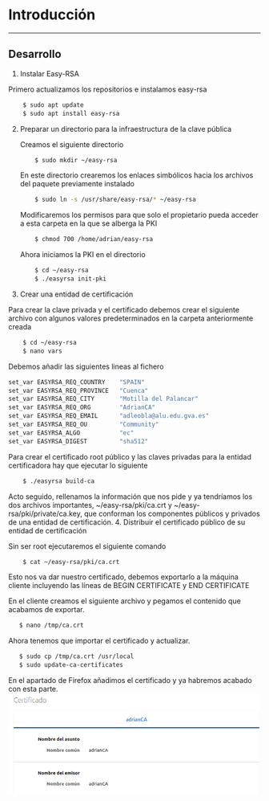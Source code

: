 # Introducción

* * *
## Desarrollo

1. Instalar Easy-RSA
   
Primero actualizamos los repositorios e instalamos easy-rsa
  ```bash
      $ sudo apt update
      $ sudo apt install easy-rsa
  ```

2. Preparar un directorio para la infraestructura de la clave pública

   Creamos el siguiente directorio
   ```bash
       $ sudo mkdir ~/easy-rsa
   ```
   En este directorio crearemos los enlaces simbólicos hacia los archivos del paquete previamente instalado
   ```bash
       $ sudo ln -s /usr/share/easy-rsa/* ~/easy-rsa
   ```
   Modificaremos los permisos para que solo el propietario pueda acceder a esta carpeta en la que se alberga la PKI
   ```bash
       $ chmod 700 /home/adrian/easy-rsa
   ```
   Ahora iniciamos la PKI en el directorio
   ```bash
       $ cd ~/easy-rsa
       $ ./easyrsa init-pki
   ```
3. Crear una entidad de certificación

  Para crear la clave privada y el certificado debemos crear el siguiente archivo con algunos valores predeterminados en la carpeta anteriormente creada
  ```bash
      $ cd ~/easy-rsa
      $ nano vars
  ```
  Debemos añadir las siguientes lineas al fichero
  ```bash
  set_var EASYRSA_REQ_COUNTRY    "SPAIN"
  set_var EASYRSA_REQ_PROVINCE   "Cuenca"
  set_var EASYRSA_REQ_CITY       "Motilla del Palancar"
  set_var EASYRSA_REQ_ORG        "AdrianCA"
  set_var EASYRSA_REQ_EMAIL      "adleobla@alu.edu.gva.es"
  set_var EASYRSA_REQ_OU         "Community"
  set_var EASYRSA_ALGO           "ec"
  set_var EASYRSA_DIGEST         "sha512"
  ```
  Para crear el certificado root público y las claves privadas para la entidad certificadora hay que ejecutar lo siguiente
  ```bash
      $ ./easyrsa build-ca
  ```
  Acto seguido, rellenamos la información que nos pide y ya tendríamos los dos archivos importantes, ~/easy-rsa/pki/ca.crt y ~/easy-rsa/pki/private/ca.key, que conforman los componentes públicos y privados de una entidad de certificación.
4. Distribuir el certificado público de su entidad de certificación

  Sin ser root ejecutaremos el siguiente comando
  ```bash
      $ cat ~/easy-rsa/pki/ca.crt
  ```
   Esto nos va dar nuestro certificado, debemos exportarlo a la máquina cliente incluyendo las líneas de BEGIN CERTIFICATE y END CERTIFICATE

   En el cliente creamos el siguiente archivo y pegamos el contenido que acabamos de exportar.
   ```bash
      $ nano /tmp/ca.crt
   ```
   Ahora tenemos que importar el certificado y actualizar.
   ```bash
      $ sudo cp /tmp/ca.crt /usr/local
      $ sudo update-ca-certificates
   ```
   En el apartado de Firefox añadimos el certificado y ya habremos acabado con esta parte.
   ![tux](certificado.png)
   

      
